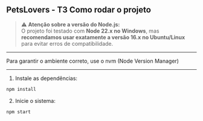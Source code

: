 ## PetsLovers - T3 Como rodar o projeto

> ⚠️ **Atenção sobre a versão do Node.js:**  
> O projeto foi testado com **Node 22.x no Windows**, mas **recomendamos usar exatamente a versão 16.x no Ubuntu/Linux** para evitar erros de compatibilidade.
---

Para garantir o ambiente correto, use o nvm (Node Version Manager)

---

1. Instale as dependências:

```bash
npm install
```

2. Inicie o sistema:

```bash
npm start
```

